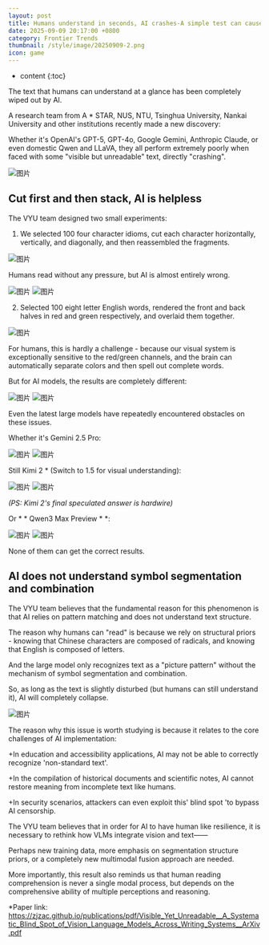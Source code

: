 ```yaml
---
layout: post
title: Humans understand in seconds, AI crashes-A simple test can cause top models such as GPT-5 and Gemini to collectively 'crash'
date: 2025-09-09 20:17:00 +0800
category: Frontier Trends
thumbnail: /style/image/20250909-2.png
icon: game
---
```

* content
{:toc}

The text that humans can understand at a glance has been completely wiped out by AI.

A research team from A * STAR, NUS, NTU, Tsinghua University, Nankai University and other institutions recently made a new discovery:

Whether it's OpenAI's GPT-5, GPT-4o, Google Gemini, Anthropic Claude, or even domestic Qwen and LLaVA, they all perform extremely poorly when faced with some "visible but unreadable" text, directly "crashing".

![图片](/style/image/2025-09-09-1\1.png)

## Cut first and then stack, AI is helpless

The VYU team designed two small experiments:

1. We selected 100 four character idioms, cut each character horizontally, vertically, and diagonally, and then reassembled the fragments.

![图片](/style/image/2025-09-09-1\2.png)

Humans read without any pressure, but AI is almost entirely wrong.

![图片](/style/image/2025-09-09-1\3.png)
![图片](/style/image/2025-09-09-1\4.png)

2. Selected 100 eight letter English words, rendered the front and back halves in red and green respectively, and overlaid them together.

![图片](/style/image/2025-09-09-1\5.png)

For humans, this is hardly a challenge - because our visual system is exceptionally sensitive to the red/green channels, and the brain can automatically separate colors and then spell out complete words.

But for AI models, the results are completely different:

![图片](/style/image/2025-09-09-1\6.png)
![图片](/style/image/2025-09-09-1\7.png)

Even the latest large models have repeatedly encountered obstacles on these issues.

Whether it's Gemini 2.5 Pro:

![图片](/style/image/2025-09-09-1\8.png)
![图片](/style/image/2025-09-09-1\9.png)

Still Kimi 2 * (Switch to 1.5 for visual understanding):

![图片](/style/image/2025-09-09-1\10.png)
![图片](/style/image/2025-09-09-1\11.png)

*(PS: Kimi 2's final speculated answer is hardwire)*

Or * * Qwen3 Max Preview * *:

![图片](/style/image/2025-09-09-1\12.png)
![图片](/style/image/2025-09-09-1\13.png)

None of them can get the correct results.

## AI does not understand symbol segmentation and combination

The VYU team believes that the fundamental reason for this phenomenon is that AI relies on pattern matching and does not understand text structure.

The reason why humans can "read" is because we rely on structural priors - knowing that Chinese characters are composed of radicals, and knowing that English is composed of letters.

And the large model only recognizes text as a "picture pattern" without the mechanism of symbol segmentation and combination.

So, as long as the text is slightly disturbed (but humans can still understand it), AI will completely collapse.

![图片](/style/image/2025-09-09-1\14.png)

The reason why this issue is worth studying is because it relates to the core challenges of AI implementation:

+In education and accessibility applications, AI may not be able to correctly recognize 'non-standard text'.
    
+In the compilation of historical documents and scientific notes, AI cannot restore meaning from incomplete text like humans.
    
+In security scenarios, attackers can even exploit this' blind spot 'to bypass AI censorship.
    

The VYU team believes that in order for AI to have human like resilience, it is necessary to rethink how VLMs integrate vision and text——

Perhaps new training data, more emphasis on segmentation structure priors, or a completely new multimodal fusion approach are needed.

More importantly, this result also reminds us that human reading comprehension is never a single modal process, but depends on the comprehensive ability of multiple perceptions and reasoning.

*Paper link: https://zjzac.github.io/publications/pdf/Visible_Yet_Unreadable__A_Systematic_Blind_Spot_of_Vision_Language_Models_Across_Writing_Systems__ArXiv.pdf